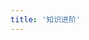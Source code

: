 ```yaml
---
title: '知识进阶'
---
```


<script setup>
  import TheAdvanced from "@/views/learning/advanced/TheAdvanced.vue"
</script>

<TheAdvanced />
